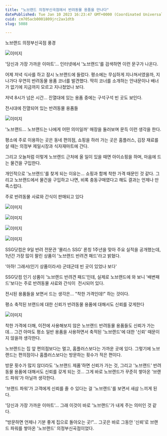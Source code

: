```yaml
---
title: "노브랜드 의정부신곡점에서 반려동물 용품을 만나다"
datePublished: Tue Jan 10 2023 16:23:47 GMT+0000 (Coordinated Universal Time)
cuid: cm705acb0001809jrc2ax1dtb
slug: 5088

---
```



노브랜드 의정부신곡점 풍경

![이미지](https://cdn.hashnode.com/res/hashnode/image/upload/v1739257952375/b005bf78-7de4-4014-a53d-c1df517eeb08.jpeg)

'당신과 가장 가까운 이마트'... 인터넷에서 '노브랜드'를 검색하면 이런 문구가 나온다.

어제 저녁 식사를 하고 잠시 노브랜드에 들렀다. 평소에는 무심하게 지나쳐서였을까, 지나가다 우연히 반려동물 용품 코너를 발견했다. 딱히 코너를 소개하는 안내문이나 배너가 없기에 지금까지 모르고 지나쳤었나 보다.

저녁 8시가 넘은 시간... 진열대에 있는 용품 중에는 구석구석 빈 곳도 보인다.

전시대에 진열되어 있는 반려동물 용품들

![이미지](https://cdn.hashnode.com/res/hashnode/image/upload/v1739257954540/f184cded-fabe-4f26-9688-7fd7d0092c9f.jpeg)

'노브랜드... 노브랜드는 나에게 어떤 의미일까' 매장을 둘러보며 문득 이런 생각을 한다.

평소에 주로 이용하는 곳은 동네 편의점, 쇼핑을 하러 가는 곳은 홈플러스, 김장 재료를 살 때는 의정부 제일시장과 식자재마트에 간다.

그리고 오늘처럼 이렇게 노브랜드 근처에 올 일이 있을 때면 아이쇼핑을 하며, 마음에 드는 물건을 구입한다.

개인적으로 '노브랜드'를 찾게 되는 이유는... 쇼핑과 함께 착한 가격 때문인 것 같다. 그리고 노브랜드에서 물건을 구입하고 나면, 비록 충동구매였다고 해도 결과는 언제나 만족스럽다.

주로 반려동물 사료와 간식이 판매되고 있다

![이미지](https://cdn.hashnode.com/res/hashnode/image/upload/v1739257956721/67649a64-efb6-4443-9501-3b930f6bd573.jpeg)

![이미지](https://cdn.hashnode.com/res/hashnode/image/upload/v1739257958651/780bc56b-bf6f-4743-86a4-df7550723f8b.jpeg)

![이미지](https://cdn.hashnode.com/res/hashnode/image/upload/v1739257960835/cb7c9047-80f1-430d-ade6-7225667003de.jpeg)

![이미지](https://cdn.hashnode.com/res/hashnode/image/upload/v1739257963106/1ca35f81-8935-41cf-97c5-e48d11cfe319.jpeg)

SSG닷컴은 9일 반려 전문관 '몰리스 SSG' 론칭 1주년을 맞아 주요 실적을 공개했는데, 1년간 가장 많이 팔린 상품이 '노브랜드 반려견 패드'라고 밝혔다.

'아하! 그래서(인기 상품이라서) 군데군데 빈 곳이 있었나 보다'

SSG닷컴 인기 상품이 '노브랜드 반려견 패드'인데, 실제로 노브랜드에 와 보니 '배변패드'보다는 주로 반려동물 사료와 간식이  전시되어 있다.

전시된 용품들을 보면서 드는 생각은... "착한 가격인데!" 하는 것이다.

평소 축적된 브랜드에 대한 신뢰가 반려동물 용품에 대해서도 신뢰를 갖게한다

![이미지](https://cdn.hashnode.com/res/hashnode/image/upload/v1739257965112/f3763bd3-cc9b-4a12-bc19-dccaafb1cbd8.jpeg)

착한 가격에 더해, 이전에 사용해보지 않은 노브랜드 반려동물 용품들도 신뢰가 가는데... 그건 아마도 평소 일반 용품을 사용하면서 축적된 '노브랜드'에 대한 '신뢰' 때문이지 않을까 생각한다.

노브랜드는 집 앞 편의점보다는 멀고, 홈플러스보다는 가까운 곳에 있다. 그렇기에 노브랜드는 편의점이나 홈플러스보다는 방문하는 횟수가 적은 편이다.

방문 횟수가 많지 않더라도 '노브랜드 제품'하면 신뢰가 가는 것, 그리고 '노브랜드' 반려동물 용품에 대해서도 신뢰를 갖게 되는 것... 그게 바로 노브랜드가 꾸준히 쌓아온 '브랜드 파워'가 아닐까 생각한다.

'브랜드 파워'가 고객에게 신뢰를 줄 수 있다는 걸 '노브랜드'를 보면서 새삼 느끼게 된다.

'당신과 가장 가까운 이마트'... 그래 이것이 바로 '노브랜드'가 내게 주는 의미인 것 같다.

"방문하면 언제나 기분 좋게 집으로 돌아오는 곳!"... 그곳은 바로 그동안 '신뢰'로 브랜드 파워를 쌓아온 '노브랜드' 의정부신곡점이었다.